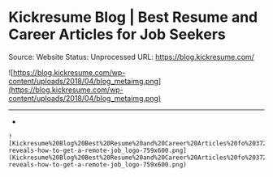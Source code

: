 # Kickresume Blog | Best Resume and Career Articles for Job Seekers

Source: Website
Status: Unprocessed
URL: https://blog.kickresume.com/

![https://blog.kickresume.com/wp-content/uploads/2018/04/blog_metaimg.png](https://blog.kickresume.com/wp-content/uploads/2018/04/blog_metaimg.png)

---

- 
    
    ![Kickresume%20Blog%20Best%20Resume%20and%20Career%20Articles%20fo%20372cf488c9d948e8a90570fe540a3883/recruiter-reveals-how-to-get-a-remote-job_logo-759x600.png](Kickresume%20Blog%20Best%20Resume%20and%20Career%20Articles%20fo%20372cf488c9d948e8a90570fe540a3883/recruiter-reveals-how-to-get-a-remote-job_logo-759x600.png)